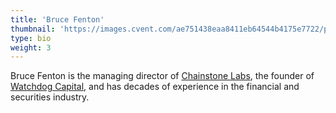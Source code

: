 ```yaml
---
title: 'Bruce Fenton'
thumbnail: 'https://images.cvent.com/ae751438eaa8411eb64544b4175e7722/pix/40d52a76d2464cf8b9c0fe35275dd2ab!_!99b5e254c77133a17b5ed791f02f1444.png?f=webp'
type: bio
weight: 3
---
```


Bruce Fenton is the managing director of [Chainstone Labs](https://chainstone.com/), the founder of [Watchdog Capital](https://watchdogcapital.com/), and has decades of experience in the financial and securities industry. 
